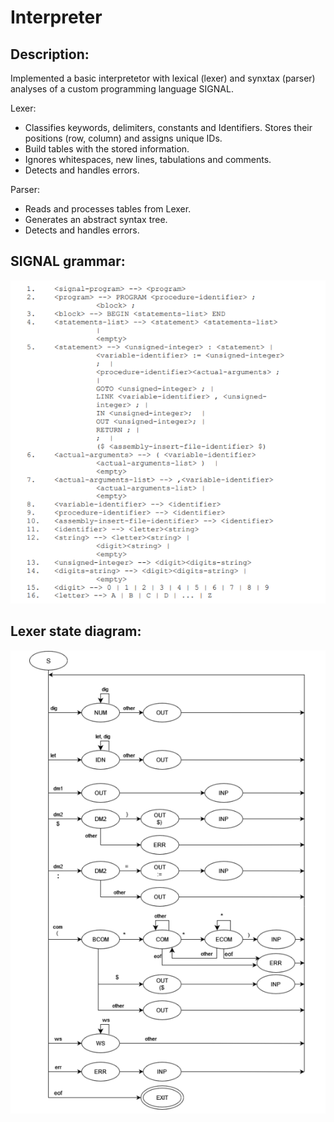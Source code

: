 # Interpreter
## Description:
Implemented a basic interpretetor with lexical (lexer) and synxtax (parser) analyses of a custom programming language SIGNAL.

Lexer:
* Classifies keywords, delimiters, constants and Identifiers. Stores their positions (row, column) and assigns unique IDs.
* Build tables with the stored information.
* Ignores whitespaces, new lines, tabulations and comments.
* Detects and handles errors.

Parser:
* Reads and processes tables from Lexer.
* Generates an abstract syntax tree.
* Detects and handles errors.

## SIGNAL grammar:
![Grammar](doc/grammar.png)

## Lexer state diagram:
![Lexer](doc/lex_diagram.png)
